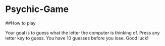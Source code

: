 # Psychic-Game

##How to play

Your goal is to guess what the letter the computer is thinking of.
Press any letter key to guess. You have 10 guesses before you lose.
Good luck!
